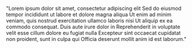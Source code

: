 "Lorem ipsum dolor sit amet, consectetur adipiscing elit
Sed do eiusmod tempor incididunt ut labore et dolore magna aliqua
Ut enim ad minim veniam, quis nostrud exercitation ullamco laboris nisi
Ut aliquip ex ea commodo consequat. Duis aute irure dolor in
Reprehenderit in voluptate velit esse cillum dolore eu fugiat nulla
Excepteur sint occaecat cupidatat non proident, sunt in culpa qui
Officia deserunt mollit anim id est laborum."